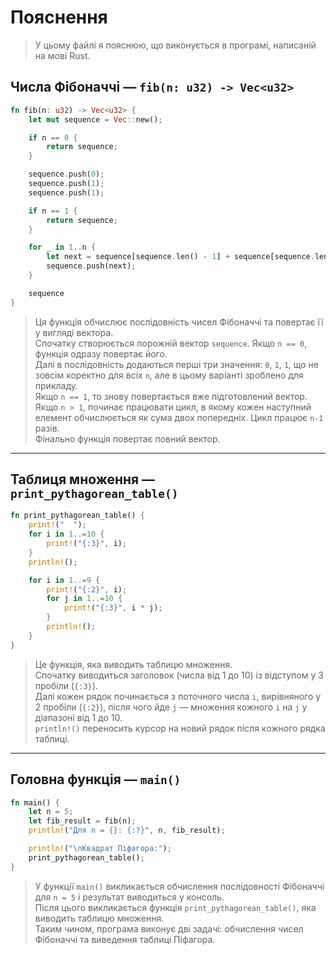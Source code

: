 # Пояснення  
> У цьому файлі я пояснюю, що виконується в програмі, написаній на мові Rust.

## Числа Фібоначчі — `fib(n: u32) -> Vec<u32>`

```rust
fn fib(n: u32) -> Vec<u32> {
    let mut sequence = Vec::new();

    if n == 0 {
        return sequence;
    }

    sequence.push(0);
    sequence.push(1);
    sequence.push(1);

    if n == 1 {
        return sequence;
    }

    for _ in 1..n {
        let next = sequence[sequence.len() - 1] + sequence[sequence.len() - 2];
        sequence.push(next);
    }

    sequence
}
```

> Ця функція обчислює послідовність чисел Фібоначчі та повертає її у вигляді вектора.  
> Спочатку створюється порожній вектор `sequence`. Якщо `n == 0`, функція одразу повертає його.  
> Далі в послідовність додаються перші три значення: `0`, `1`, `1`, що не зовсім коректно для всіх `n`, але в цьому варіанті зроблено для прикладу.  
> Якщо `n == 1`, то знову повертається вже підготовлений вектор.  
> Якщо `n > 1`, починає працювати цикл, в якому кожен наступний елемент обчислюється як сума двох попередніх. Цикл працює `n-1` разів.  
> Фінально функція повертає повний вектор.

---

## Таблиця множення — `print_pythagorean_table()`

```rust
fn print_pythagorean_table() {
    print!("  ");
    for i in 1..=10 {
        print!("{:3}", i);
    }
    println!();

    for i in 1..=9 {
        print!("{:2}", i);
        for j in 1..=10 {
            print!("{:3}", i * j);
        }
        println!();
    }
}
```

> Це функція, яка виводить таблицю множення.  
> Спочатку виводиться заголовок (числа від 1 до 10) із відступом у 3 пробіли (`{:3}`).  
> Далі кожен рядок починається з поточного числа `i`, вирівняного у 2 пробіли (`{:2}`), після чого йде `j` — множення кожного `i` на `j` у діапазоні від 1 до 10.  
> `println!()` переносить курсор на новий рядок після кожного рядка таблиці.

---

## Головна функція — `main()`

```rust
fn main() {
    let n = 5;
    let fib_result = fib(n);
    println!("Для n = {}: {:?}", n, fib_result);

    println!("\nКвадрат Піфагора:");
    print_pythagorean_table();
}
```

> У функції `main()` викликається обчислення послідовності Фібоначчі для `n = 5` і результат виводиться у консоль.  
> Після цього викликається функція `print_pythagorean_table()`, яка виводить таблицю множення.  
> Таким чином, програма виконує дві задачі: обчислення чисел Фібоначчі та виведення таблиці Піфагора.
